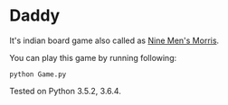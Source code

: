 # Daddy
It's indian board game also called as [Nine Men's Morris](https://en.wikipedia.org/wiki/Nine_men%27s_morris).


You can play this game by running following:
```
python Game.py
```
Tested on Python 3.5.2, 3.6.4.
